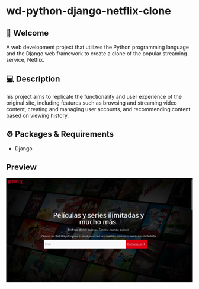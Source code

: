# wd-python-django-netflix-clone

## :wave: Welcome

A web development project that utilizes the Python programming language and the Django web framework to create a clone of the popular streaming service, Netflix. 
 
## 💻 Description

his project aims to replicate the functionality and user experience of the original site, including features such as browsing and streaming video content, creating and managing user accounts, and recommending content based on viewing history.
## :gear: Packages & Requirements

- Django

## Preview

![beduflix](beduflix.png)
